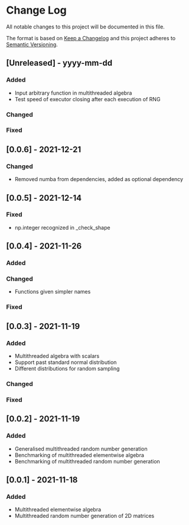 # Change Log
All notable changes to this project will be documented in this file.
 
The format is based on [Keep a Changelog](http://keepachangelog.com/)
and this project adheres to [Semantic Versioning](http://semver.org/).

## [Unreleased] - yyyy-mm-dd
 
### Added
- Input arbitrary function in multithreaded algebra
- Test speed of executor closing after each execution of RNG
 
### Changed
 
### Fixed

## [0.0.6] - 2021-12-21

### Changed
- Removed numba from dependencies, added as optional dependency

## [0.0.5] - 2021-12-14

### Fixed
- np.integer recognized in _check_shape

## [0.0.4] - 2021-11-26

### Added
 
### Changed
- Functions given simpler names
 
### Fixed

## [0.0.3] - 2021-11-19

### Added
- Multithreaded algebra with scalars
- Support past standard normal distribution
- Different distributions for random sampling
 
### Changed
 
### Fixed

## [0.0.2] - 2021-11-19
   
### Added
 
- Generalised multithreaded random number generation
- Benchmarking of multithreaded elementwise algebra
- Benchmarking of multithreaded random number generation 
 
 
## [0.0.1] - 2021-11-18
   
### Added
 
- Multithreaded elementwise algebra
- Multithreaded random number generation of 2D matrices
